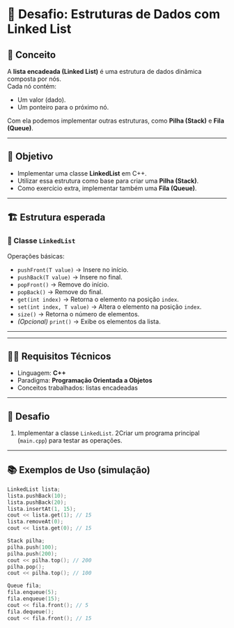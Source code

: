 # 🚀 Desafio: Estruturas de Dados com Linked List

## 📌 Conceito
A **lista encadeada (Linked List)** é uma estrutura de dados dinâmica composta por nós.  
Cada nó contém:
- Um valor (dado).
- Um ponteiro para o próximo nó.

Com ela podemos implementar outras estruturas, como **Pilha (Stack)** e **Fila (Queue)**.

---

## 🎯 Objetivo
- Implementar uma classe **LinkedList** em C++.
- Utilizar essa estrutura como base para criar uma **Pilha (Stack)**.
- Como exercício extra, implementar também uma **Fila (Queue)**.

---

## 🏗️ Estrutura esperada

### 🔹 Classe `LinkedList`
Operações básicas:
- `pushFront(T value)` → Insere no início.
- `pushBack(T value)` → Insere no final.
- `popFront()` → Remove do início.
- `popBack()` → Remove do final.
- `get(int index)` → Retorna o elemento na posição `index`.
- `set(int index, T value)` → Altera o elemento na posição `index`.
- `size()` → Retorna o número de elementos.
- *(Opcional)* `print()` → Exibe os elementos da lista.

---


---

## 🧑‍💻 Requisitos Técnicos
- Linguagem: **C++**
- Paradigma: **Programação Orientada a Objetos**
- Conceitos trabalhados: listas encadeadas

---

## 📝 Desafio
1. Implementar a classe `LinkedList`.
2Criar um programa principal (`main.cpp`) para testar as operações.

---

## 📚 Exemplos de Uso (simulação)
```cpp
LinkedList lista;
lista.pushBack(10);
lista.pushBack(20);
lista.insertAt(1, 15);
cout << lista.get(1); // 15
lista.removeAt(0);
cout << lista.get(0); // 15

Stack pilha;
pilha.push(100);
pilha.push(200);
cout << pilha.top(); // 200
pilha.pop();
cout << pilha.top(); // 100

Queue fila;
fila.enqueue(5);
fila.enqueue(15);
cout << fila.front(); // 5
fila.dequeue();
cout << fila.front(); // 15
